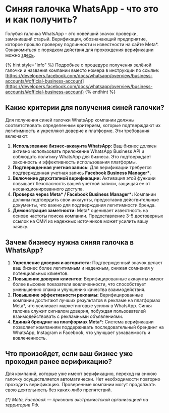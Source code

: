 # Синяя галочка WhatsApp - что это и как получить?

Голубая галочка WhatsApp - это новейший значок проверки, заменивший старый. Верификация, обозначающий предприятие, которое прошло проверку подлинности и известности на сайте Meta\*. Ознакомиться с порядком действия для прохождения верификации можно [здесь](https://waba.docs.olchat.io/verifikaciya/poryadok-deistvii-dlya-prokhozhdeniya-procedury-verifikacii).

{% hint style="info" %}
Подробнее о процедуре получения зелёной галочки и названия компании вместо номера в инструкции по ссылке: [https://developers.facebook.com/docs/whatsapp/overview/business-accounts/#official-business-account](https://developers.facebook.com/docs/whatsapp/overview/business-accounts/#official-business-account)
{% endhint %}

## Какие критерии для получения синей галочки?

Для получения синей галочки WhatsApp компании должны соответствовать определенным критериям, которые подтверждают их легитимность и укрепляют доверие к платформе. Эти требования включают:

1. **Использование бизнес-аккаунта WhatsApp:** Ваш бизнес должен активно использовать приложение WhatsApp Business API и соблюдать политику WhatsApp для бизнеса. Это подтверждает законность и эффективность использования платформы.
2. **Подтвержденная учетная запись**: Для верификации требуется подтвержденная учетная запись **Facebook Business Manager\***.
3. **Включение двухэтапной верификации:** Активация этой функции повышает безопасность вашей учетной записи, защищая ее от несанкционированного доступа.
4. **Проверка через Meta\* / Facebook Business Manager\*:** Компании должны подтвердить свои аккаунты, предоставив действительные документы, что важно для подтверждения легитимности бренда.
5. **Демонстрация заметности:** Meta\* оценивает известность на основе частоты поиска компании. Предоставление 3-5 достоверных ссылок на СМИ из надежных источников может усилить вашу заявку.&#x20;

## Зачем бизнесу нужна синяя галочка в WhatsApp?

1. **Укрепление доверия и авторитета:** Подтвержденный значок делает ваш бизнес более легитимным и надежным, снижая сомнения у потенциальных клиентов.
2. **Повышение доверия клиентов:** Верифицированные аккаунты имеют более высокие показатели вовлеченности, что способствует уменьшению спама и улучшению качества взаимодействия.
3. **Повышение эффективности рекламы:** Верифицированные компании достигают лучших результатов в рекламе на платформах Meta\*, что усиливает маркетинговые усилия в WhatsApp. Синяя галочка служит сигналом доверия, побуждая пользователей взаимодействовать с рекламными объявлениями.
4. **Единый брендинг на платформах Meta\*:** Система верификации позволяет компаниям поддерживать последовательный брендинг на WhatsApp, Instagram и Facebook, что улучшает узнаваемость и вовлеченность.

## Что произойдет, если ваш бизнес уже проходил ранее верификацию?

Для компаний, которые уже имеют верификацию, переход на синюю галочку осуществляется автоматически. Нет необходимости повторно проходить верификацию. Проверенные компании могут продолжать свою деятельность без каких-либо препятствий.

_(\*) Meta, Facebook — признана экстремистской организацией на территории РФ._
